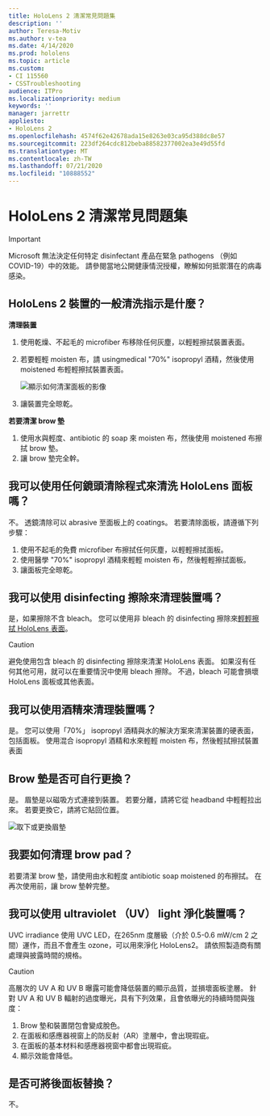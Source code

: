 ```yaml
---
title: HoloLens 2 清潔常見問題集
description: ''
author: Teresa-Motiv
ms.author: v-tea
ms.date: 4/14/2020
ms.prod: hololens
ms.topic: article
ms.custom:
- CI 115560
- CSSTroubleshooting
audience: ITPro
ms.localizationpriority: medium
keywords: ''
manager: jarrettr
appliesto:
- HoloLens 2
ms.openlocfilehash: 4574f62e42678ada15e8263e03ca95d388dc8e57
ms.sourcegitcommit: 223df264cdc812beba88582377002ea3e49d55fd
ms.translationtype: MT
ms.contentlocale: zh-TW
ms.lasthandoff: 07/21/2020
ms.locfileid: "10888552"
---
```

# HoloLens 2 清潔常見問題集

> [!IMPORTANT]  
> Microsoft 無法決定任何特定 disinfectant 產品在緊急 pathogens （例如 COVID-19）中的效能。 請參閱當地公開健康情況授權，瞭解如何抵禦潛在的病毒感染。  

## HoloLens 2 裝置的一般清洗指示是什麼？

**清理裝置**

1. 使用乾燥、不起毛的 microfiber 布移除任何灰塵，以輕輕擦拭裝置表面。
1. 若要輕輕 moisten 布，請 usingmedical "70%" isopropyl 酒精，然後使用 moistened 布輕輕擦拭裝置表面。

   ![顯示如何清潔面板的影像](images/hololens-cleaning-visor.png)

1. 讓裝置完全晾乾。

**若要清潔 brow 墊**

1. 使用水與輕度、antibiotic 的 soap 來 moisten 布，然後使用 moistened 布擦拭 brow 墊。
1. 讓 brow 墊完全幹。

## 我可以使用任何鏡頭清除程式來清洗 HoloLens 面板嗎？

不。 透鏡清除可以 abrasive 至面板上的 coatings。 若要清除面板，請遵循下列步驟：  

1. 使用不起毛的免費 microfiber 布擦拭任何灰塵，以輕輕擦拭面板。
1. 使用醫學 "70%" isopropyl 酒精來輕輕 moisten 布，然後輕輕擦拭面板。
1. 讓面板完全晾乾。

## 我可以使用 disinfecting 擦除來清理裝置嗎？

是，如果擦除不含 bleach。 您可以使用非 bleach 的 disinfecting 擦除來[輕輕擦拭 HoloLens 表面](#what-are-the-general-cleaning-instructions-for-hololens-2-devices)。  

> [!CAUTION]  
> 避免使用包含 bleach 的 disinfecting 擦除來清潔 HoloLens 表面。 如果沒有任何其他可用，就可以在重要情況中使用 bleach 擦除。 不過，bleach 可能會損壞 HoloLens 面板或其他表面。

## 我可以使用酒精來清理裝置嗎？

是。 您可以使用「70%」 isopropyl 酒精與水的解決方案來清潔裝置的硬表面，包括面板。 使用混合 isopropyl 酒精和水來輕輕 moisten 布，然後輕拭擦拭裝置表面

## Brow 墊是否可自行更換？

是。 眉墊是以磁吸方式連接到裝置。 若要分離，請將它從 headband 中輕輕拉出來。 若要更換它，請將它貼回位置。

![取下或更換眉墊](images/hololens2-remove-browpad.png)

## 我要如何清理 brow pad？

若要清潔 brow 墊，請使用由水和輕度 antibiotic soap moistened 的布擦拭。 在再次使用前，讓 brow 墊幹完整。

## 我可以使用 ultraviolet （UV） light 淨化裝置嗎？

UVC irradiance 使用 UVC LED，在265nm 度層級（介於 0.5-0.6 mW/cm 2 之間）運作，而且不會產生 <sup> </sup> ozone，可以用來淨化 HoloLens2。 請依照製造商有關處理與披露時間的規格。

> [!CAUTION]  
> 高層次的 UV A 和 UV B 曝露可能會降低裝置的顯示品質，並損壞面板塗層。 針對 UV A 和 UV B 輻射的過度曝光，具有下列效果，且會依曝光的持續時間與強度：
>  
> 1. Brow 墊和裝置閉包會變成脫色。
> 1. 在面板和感應器視窗上的防反射（AR）塗層中，會出現瑕疵。
> 1. 在面板的基本材料和感應器視窗中都會出現瑕疵。
> 1. 顯示效能會降低。

## 是否可將後面板替換？

不。
